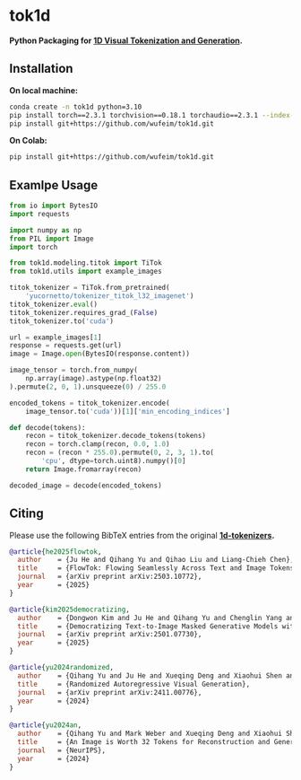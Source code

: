 # tok1d

**Python Packaging for [1D Visual Tokenization and Generation](https://github.com/bytedance/1d-tokenizer/).**

## Installation

**On local machine:**

```sh
conda create -n tok1d python=3.10
pip install torch==2.3.1 torchvision==0.18.1 torchaudio==2.3.1 --index-url https://download.pytorch.org/whl/cu121
pip install git+https://github.com/wufeim/tok1d.git
```

**On Colab:**

```sh
pip install git+https://github.com/wufeim/tok1d.git
```

## Examlpe Usage

```py
from io import BytesIO
import requests

import numpy as np
from PIL import Image
import torch

from tok1d.modeling.titok import TiTok
from tok1d.utils import example_images

titok_tokenizer = TiTok.from_pretrained(
    'yucornetto/tokenizer_titok_l32_imagenet')
titok_tokenizer.eval()
titok_tokenizer.requires_grad_(False)
titok_tokenizer.to('cuda')

url = example_images[1]
response = requests.get(url)
image = Image.open(BytesIO(response.content))

image_tensor = torch.from_numpy(
    np.array(image).astype(np.float32)
).permute(2, 0, 1).unsqueeze(0) / 255.0

encoded_tokens = titok_tokenizer.encode(
    image_tensor.to('cuda'))[1]['min_encoding_indices']

def decode(tokens):
    recon = titok_tokenizer.decode_tokens(tokens)
    recon = torch.clamp(recon, 0.0, 1.0)
    recon = (recon * 255.0).permute(0, 2, 3, 1).to(
        'cpu', dtype=torch.uint8).numpy()[0]
    return Image.fromarray(recon)

decoded_image = decode(encoded_tokens)
```

## Citing

Please use the following BibTeX entries from the original **[1d-tokenizers](https://github.com/bytedance/1d-tokenizer/).**

```BibTeX
@article{he2025flowtok,
  author    = {Ju He and Qihang Yu and Qihao Liu and Liang-Chieh Chen},
  title     = {FlowTok: Flowing Seamlessly Across Text and Image Tokens},
  journal   = {arXiv preprint arXiv:2503.10772},
  year      = {2025}
}
```

```BibTeX
@article{kim2025democratizing,
  author    = {Dongwon Kim and Ju He and Qihang Yu and Chenglin Yang and Xiaohui Shen and Suha Kwak and Liang-Chieh Chen},
  title     = {Democratizing Text-to-Image Masked Generative Models with Compact Text-Aware One-Dimensional Tokens},
  journal   = {arXiv preprint arXiv:2501.07730},
  year      = {2025}
}
```

```BibTeX
@article{yu2024randomized,
  author    = {Qihang Yu and Ju He and Xueqing Deng and Xiaohui Shen and Liang-Chieh Chen},
  title     = {Randomized Autoregressive Visual Generation},
  journal   = {arXiv preprint arXiv:2411.00776},
  year      = {2024}
}
```

```BibTeX
@article{yu2024an,
  author    = {Qihang Yu and Mark Weber and Xueqing Deng and Xiaohui Shen and Daniel Cremers and Liang-Chieh Chen},
  title     = {An Image is Worth 32 Tokens for Reconstruction and Generation},
  journal   = {NeurIPS},
  year      = {2024}
}
```
